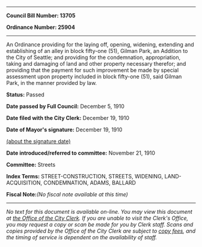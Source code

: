 

********

**Council Bill Number: 13705**
   
**Ordinance Number: 25904**
********

 An Ordinance providing for the laying off, opening, widening, extending and establishing of an alley in block fifty-one (51), Gilman Park, an Addition to the City of Seattle; and providing for the condemnation, appropriation, taking and damaging of land and other property necessary therefor; and providing that the payment for such improvement be made by special assessment upon property included in block fifty-one (51), said Gilman Park, in the manner provided by law.

**Status:** Passed
   
**Date passed by Full Council:** December 5, 1910
   
**Date filed with the City Clerk:** December 19, 1910
   
**Date of Mayor's signature:** December 19, 1910
   
[(about the signature date)](/~public/approvaldate.htm)
   
   
   
**Date introduced/referred to committee:** November 21, 1910
   
**Committee:** Streets
   
   
**Index Terms:** STREET-CONSTRUCTION, STREETS, WIDENING, LAND-ACQUISITION, CONDEMNATION, ADAMS, BALLARD

**Fiscal Note:**_(No fiscal note available at this time)_
********

_No text for this document is available on-line. You may view this document at [the Office of the City Clerk](http://www.seattle.gov/leg/clerk/contactUs.htm). If you are unable to visit the Clerk's Office, you may request a copy or scan be made for you by Clerk staff. Scans and copies provided by the Office of the City Clerk are subject to [copy fees](http://clerk.seattle.gov/~public/clerkfees.htm), and the timing of service is dependent on the availability of staff._

